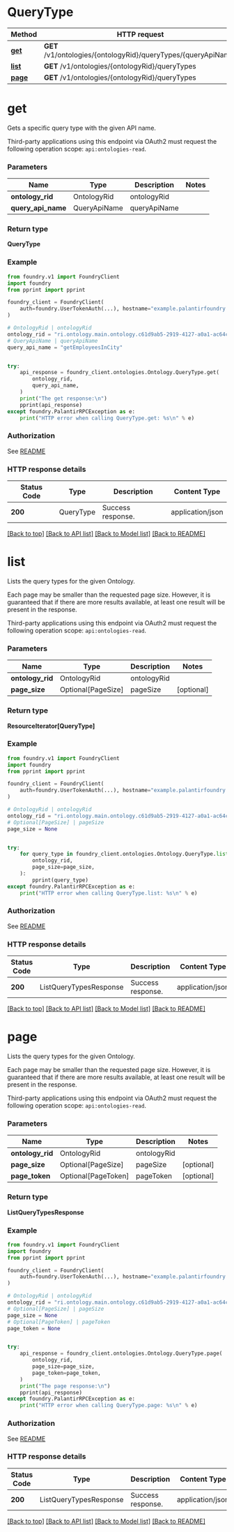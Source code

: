 # QueryType

Method | HTTP request |
------------- | ------------- |
[**get**](#get) | **GET** /v1/ontologies/{ontologyRid}/queryTypes/{queryApiName} |
[**list**](#list) | **GET** /v1/ontologies/{ontologyRid}/queryTypes |
[**page**](#page) | **GET** /v1/ontologies/{ontologyRid}/queryTypes |

# **get**
Gets a specific query type with the given API name.

Third-party applications using this endpoint via OAuth2 must request the following operation scope: `api:ontologies-read`.


### Parameters

Name | Type | Description  | Notes |
------------- | ------------- | ------------- | ------------- |
**ontology_rid** | OntologyRid | ontologyRid |  |
**query_api_name** | QueryApiName | queryApiName |  |

### Return type
**QueryType**

### Example

```python
from foundry.v1 import FoundryClient
import foundry
from pprint import pprint

foundry_client = FoundryClient(
    auth=foundry.UserTokenAuth(...), hostname="example.palantirfoundry.com"
)

# OntologyRid | ontologyRid
ontology_rid = "ri.ontology.main.ontology.c61d9ab5-2919-4127-a0a1-ac64c0ce6367"
# QueryApiName | queryApiName
query_api_name = "getEmployeesInCity"


try:
    api_response = foundry_client.ontologies.Ontology.QueryType.get(
        ontology_rid,
        query_api_name,
    )
    print("The get response:\n")
    pprint(api_response)
except foundry.PalantirRPCException as e:
    print("HTTP error when calling QueryType.get: %s\n" % e)

```



### Authorization

See [README](../../../README.md#authorization)

### HTTP response details
| Status Code | Type        | Description | Content Type |
|-------------|-------------|-------------|------------------|
**200** | QueryType  | Success response. | application/json |

[[Back to top]](#) [[Back to API list]](../../../README.md#apis-v1-link) [[Back to Model list]](../../../README.md#models-v1-link) [[Back to README]](../../../README.md)

# **list**
Lists the query types for the given Ontology.

Each page may be smaller than the requested page size. However, it is guaranteed that if there are more
results available, at least one result will be present in the response.

Third-party applications using this endpoint via OAuth2 must request the following operation scope: `api:ontologies-read`.


### Parameters

Name | Type | Description  | Notes |
------------- | ------------- | ------------- | ------------- |
**ontology_rid** | OntologyRid | ontologyRid |  |
**page_size** | Optional[PageSize] | pageSize | [optional] |

### Return type
**ResourceIterator[QueryType]**

### Example

```python
from foundry.v1 import FoundryClient
import foundry
from pprint import pprint

foundry_client = FoundryClient(
    auth=foundry.UserTokenAuth(...), hostname="example.palantirfoundry.com"
)

# OntologyRid | ontologyRid
ontology_rid = "ri.ontology.main.ontology.c61d9ab5-2919-4127-a0a1-ac64c0ce6367"
# Optional[PageSize] | pageSize
page_size = None


try:
    for query_type in foundry_client.ontologies.Ontology.QueryType.list(
        ontology_rid,
        page_size=page_size,
    ):
        pprint(query_type)
except foundry.PalantirRPCException as e:
    print("HTTP error when calling QueryType.list: %s\n" % e)

```



### Authorization

See [README](../../../README.md#authorization)

### HTTP response details
| Status Code | Type        | Description | Content Type |
|-------------|-------------|-------------|------------------|
**200** | ListQueryTypesResponse  | Success response. | application/json |

[[Back to top]](#) [[Back to API list]](../../../README.md#apis-v1-link) [[Back to Model list]](../../../README.md#models-v1-link) [[Back to README]](../../../README.md)

# **page**
Lists the query types for the given Ontology.

Each page may be smaller than the requested page size. However, it is guaranteed that if there are more
results available, at least one result will be present in the response.

Third-party applications using this endpoint via OAuth2 must request the following operation scope: `api:ontologies-read`.


### Parameters

Name | Type | Description  | Notes |
------------- | ------------- | ------------- | ------------- |
**ontology_rid** | OntologyRid | ontologyRid |  |
**page_size** | Optional[PageSize] | pageSize | [optional] |
**page_token** | Optional[PageToken] | pageToken | [optional] |

### Return type
**ListQueryTypesResponse**

### Example

```python
from foundry.v1 import FoundryClient
import foundry
from pprint import pprint

foundry_client = FoundryClient(
    auth=foundry.UserTokenAuth(...), hostname="example.palantirfoundry.com"
)

# OntologyRid | ontologyRid
ontology_rid = "ri.ontology.main.ontology.c61d9ab5-2919-4127-a0a1-ac64c0ce6367"
# Optional[PageSize] | pageSize
page_size = None
# Optional[PageToken] | pageToken
page_token = None


try:
    api_response = foundry_client.ontologies.Ontology.QueryType.page(
        ontology_rid,
        page_size=page_size,
        page_token=page_token,
    )
    print("The page response:\n")
    pprint(api_response)
except foundry.PalantirRPCException as e:
    print("HTTP error when calling QueryType.page: %s\n" % e)

```



### Authorization

See [README](../../../README.md#authorization)

### HTTP response details
| Status Code | Type        | Description | Content Type |
|-------------|-------------|-------------|------------------|
**200** | ListQueryTypesResponse  | Success response. | application/json |

[[Back to top]](#) [[Back to API list]](../../../README.md#apis-v1-link) [[Back to Model list]](../../../README.md#models-v1-link) [[Back to README]](../../../README.md)

